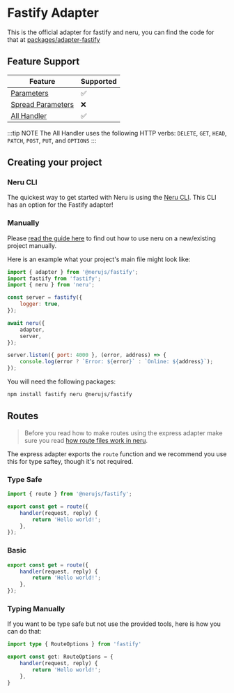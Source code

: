 # Fastify Adapter

This is the official adapter for fastify and neru, you can find the code for that at [packages/adapter-fastify](https://github.com/ghostdevv/neru/tree/main/packages/adapter-fastify)

## Feature Support

| Feature                                                         | Supported |
|-----------------------------------------------------------------|-----------|
| [Parameters](/guide/routes/parameters#regular-parameters)       | ✅        |
| [Spread Parameters](/guide/routes/parameters#spread-parameters) | ❌        |
| [All Handler](/guide/routes/handlers#all-handlers)              | ✅        |

:::tip NOTE
The All Handler uses the following HTTP verbs: `DELETE`, `GET`, `HEAD`, `PATCH`, `POST`, `PUT`, and `OPTIONS`
:::

## Creating your project

### Neru CLI

The quickest way to get started with Neru is using the [Neru CLI](/guide/#neru-cli). This CLI has an option for the Fastify adapter!

### Manually

Please [read the guide here](/guide/#add-neru-to-an-existing-project) to find out how to use neru on a new/existing project manually.

Here is an example what your project's main file might look like:

```js
import { adapter } from '@nerujs/fastify';
import fastify from 'fastify';
import { neru } from 'neru';

const server = fastify({
    logger: true,
});

await neru({
    adapter,
    server,
});

server.listen({ port: 4000 }, (error, address) => {
    console.log(error ? `Error: ${error}` : `Online: ${address}`);
});
```

You will need the following packages:

```bash
npm install fastify neru @nerujs/fastify
```

## Routes

> Before you read how to make routes using the express adapter make sure you read [how route files work in neru](/guide/routes/files).

The express adapter exports the `route` function and we recommend you use this for type saftey, though it's not required.

### Type Safe

```js
import { route } from '@nerujs/fastify';

export const get = route({
    handler(request, reply) {
        return 'Hello world!';
    },
});
```

### Basic

```js
export const get = route({
    handler(request, reply) {
        return 'Hello world!';
    },
});
```

### Typing Manually

If you want to be type safe but not use the provided tools, here is how you can do that:

```ts
import type { RouteOptions } from 'fastify'

export const get: RouteOptions = {
    handler(request, reply) {
        return 'Hello world!';
    },
}
```